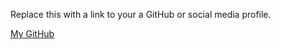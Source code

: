 Replace this with a link to your a GitHub or social media profile.

[My GitHub](https://github.com/padron00)
